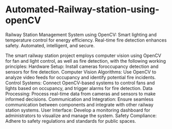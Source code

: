 # Automated-Railway-station-using-openCV
Railway Station Management System using OpenCV: Smart lighting and temperature control for energy efficiency. Real-time fire detection enhances safety. Automated, intelligent, and secure.

The smart railway station project employs computer
vision using OpenCV for fan and light control, as well
as fire detection, with the following working
principles: Hardware Setup: Install cameras foroccupancy detection and sensors for fire detection.
Computer Vision Algorithms: Use OpenCV to analyze
video feeds for occupancy and identify potential fire
incidents. Control Systems: Connect OpenCV-based
systems to control fans and lights based on
occupancy, and trigger alarms for fire detection. Data
Processing: Process real-time data from cameras and
sensors to make informed decisions. Communication
and Integration: Ensure seamless communication
between components and integrate with other
railway station systems. User Interface: Develop a
monitoring dashboard for administrators to visualize
and manage the system. Safety Compliance: Adhere
to safety regulations and standards for public spaces.
